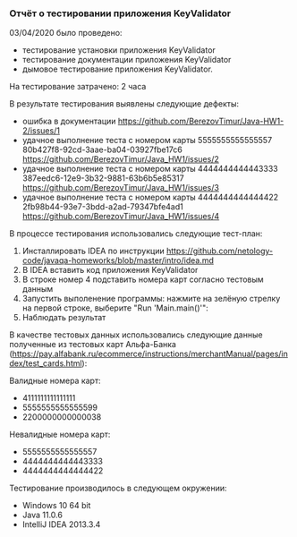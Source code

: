 ### Отчёт о тестировании приложения KeyValidator

03/04/2020 было проведено:
- тестирование установки приложения KeyValidator
- тестирование документации приложения KeyValidator
- дымовое тестирование приложения KeyValidator.

На тестирование затрачено: 2 часа

В результате тестирования выявлены следующие дефекты:

- ошибка в документации https://github.com/BerezovTimur/Java-HW1-2/issues/1
- удачное выполнение теста с номером карты 5555555555555557 80b427f8-92cd-3aae-ba04-03927fbe17c6 https://github.com/BerezovTimur/Java_HW1/issues/2
- удачное выполнение теста с номером карты 4444444444443333 387eedc6-12e9-3b32-9881-63b6b5e85317 https://github.com/BerezovTimur/Java_HW1/issues/3
- удачное выполнение теста с номером карты 4444444444444422 2fb98b44-93e7-3bdd-a2ad-79347bfe4ad1 https://github.com/BerezovTimur/Java_HW1/issues/4

В процессе тестирования использовались следующие тест-план:

 1. Инсталлировать IDEA по инструкции https://github.com/netology-code/javaqa-homeworks/blob/master/intro/idea.md
 2. В IDEA вставить код приложения KeyValidator
 3. В строке номер 4 подставить номера карт согласно тестовым данным
 4. Запустить выполенение программы: нажмите на зелёную стрелку на первой строке, выберите "Run 'Main.main()'":
 5. Наблюдать результат

В качестве тестовых данных использовались следующие данные полученные из тестовых карт Альфа-Банка (https://pay.alfabank.ru/ecommerce/instructions/merchantManual/pages/index/test_cards.html):

Валидные номера карт:

- 4111111111111111
- 5555555555555599
- 2200000000000038

Невалидные номера карт:

- 5555555555555557
- 4444444444443333
- 4444444444444422


Тестирование производилось в следующем окружении:

- Windows 10 64 bit
-  Java 11.0.6
- IntelliJ IDEA 2013.3.4
